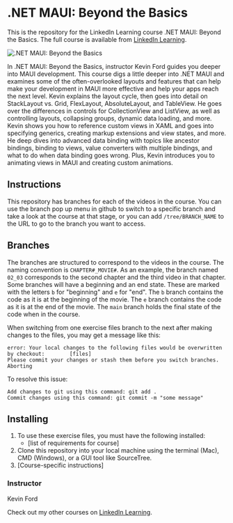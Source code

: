 # .NET MAUI: Beyond the Basics
This is the repository for the LinkedIn Learning course .NET MAUI: Beyond the Basics. The full course is available from [LinkedIn Learning][lil-course-url].

![.NET MAUI: Beyond the Basics][lil-thumbnail-url] 

In .NET MAUI: Beyond the Basics, instructor Kevin Ford guides you deeper into MAUI development. This course digs a little deeper into .NET MAUI and examines some of the often-overlooked layouts and features that can help make your development in MAUI more effective and help your apps reach the next level. Kevin explains the layout cycle, then goes into detail on StackLayout vs. Grid, FlexLayout, AbsoluteLayout, and TableView. He goes over the differences in controls for CollectionView and ListView, as well as controlling layouts, collapsing groups, dynamic data loading, and more. Kevin shows you how to reference custom views in XAML and goes into specifying generics, creating markup extensions and view states, and more. He deep dives into advanced data binding with topics like ancestor bindings, binding to views, value converters with multiple bindings, and what to do when data binding goes wrong. Plus, Kevin introduces you to animating views in MAUI and creating custom animations.

## Instructions
This repository has branches for each of the videos in the course. You can use the branch pop up menu in github to switch to a specific branch and take a look at the course at that stage, or you can add `/tree/BRANCH_NAME` to the URL to go to the branch you want to access.

## Branches
The branches are structured to correspond to the videos in the course. The naming convention is `CHAPTER#_MOVIE#`. As an example, the branch named `02_03` corresponds to the second chapter and the third video in that chapter. 
Some branches will have a beginning and an end state. These are marked with the letters `b` for "beginning" and `e` for "end". The `b` branch contains the code as it is at the beginning of the movie. The `e` branch contains the code as it is at the end of the movie. The `main` branch holds the final state of the code when in the course.

When switching from one exercise files branch to the next after making changes to the files, you may get a message like this:

    error: Your local changes to the following files would be overwritten by checkout:        [files]
    Please commit your changes or stash them before you switch branches.
    Aborting

To resolve this issue:
	
    Add changes to git using this command: git add .
	Commit changes using this command: git commit -m "some message"

## Installing
1. To use these exercise files, you must have the following installed:
	- [list of requirements for course]
2. Clone this repository into your local machine using the terminal (Mac), CMD (Windows), or a GUI tool like SourceTree.
3. [Course-specific instructions]


### Instructor

Kevin Ford 
                            


                            

Check out my other courses on [LinkedIn Learning](https://www.linkedin.com/learning/instructors/kevin-ford).

[lil-course-url]: https://www.linkedin.com/learning/dot-net-maui-beyond-the-basics
[lil-thumbnail-url]: https://cdn.lynda.com/course/3215113/3215113-1662758246249-16x9.jpg
